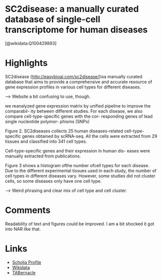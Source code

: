 
SC2disease: a manually curated database of single-cell transcriptome for human diseases
=======================================================================================
  
  [@wikidata:Q100429893]  

# Highlights

SC2disease (http://easybioai.com/sc2disease/)isa manually curated database that aims to provide a comprehensive and accurate resource of gene expression profiles in various cell types for different diseases.


--> Website a bit confusing to use, though.

we reanalyzed gene expression matrix by unified pipeline to improve the comparabil- ity between different studies. For each disease, we also compare cell-type-specific genes with the cor- responding genes of lead single nucleotide polymor- phisms (SNPs)

Figure 2. SC2diseases collects 25 human diseases-related cell-type-specific genes obtained by scRNA-seq. All the cells were extracted from 29 tissues and classified into 341 cell types.

Cell-type-specific genes and their expression in human dis- eases were manually extracted from publications.

Figure 3 shows a histogram ofthe number ofcell types for
each disease. Due to the different experimental tissues used in each study, the number of cell types in different diseases vary. However, some studies did not cluster cells, so some diseases only have one cell type.

--> Weird phrasing and clear mix of cell type and cell cluster.

# Comments

Readability of text and figures could be improved. I am a bit shocked it got into NAR like that.

# Links
  
 * [Scholia Profile](https://scholia.toolforge.org/work/Q100429893)  
 * [Wikidata](https://www.wikidata.org/wiki/Q100429893)  
 * [TABernacle](https://tabernacle.toolforge.org/?#/tab/manual/Q100429893/P921%3BP4510)  
